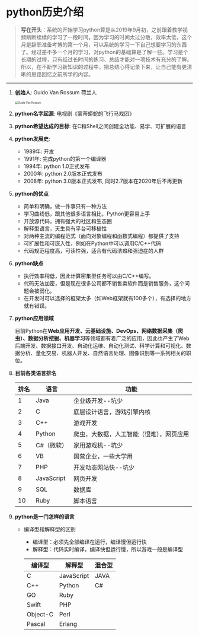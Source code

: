 # python历史介绍

> **写在开头**：系统的开始学习python算是从2019年9月初，之前跟着教学视频断断续续的学习了一段时间，因为学习的时间太过分散，效率太低，这个月是辞职准备考博的第一个月，可以系统的学习一下自己想要学习的东西了。经过差不多一个月的学习，对python的基础算是了解一些。学习是个长期的过程，只有经过长时间的练习、总结才能对一项技术有充分的了解。所以，在不断学习新知识的过程中，把总结心得记录下来，让自己能有更清晰的思路回忆之前所学的内容。

***

1. **创始人**:  Guido Van Rossum  荷兰人

   <img src="D:\自我学习\python\python学习笔记\images\Guido Van Rossum.jpg" alt="Guido Van Rossum" style="zoom:50%;" />

2. **python名字起源**:   电视剧《蒙蒂蟒蛇的飞行马戏团》 

3. **python希望达成的目标**:   在C和Shell之间创建全功能、易学、可扩展的语言

4. **python发展史**:

   - 1989年:  开发
   - 1991年:  完成python的第一个编译器
   - 1994年:  python  1.0正式发布
   - 2000年:  python  2.0版本正式发布
   - 2008年:  python  3.0版本正式发布,  同时2.7版本在2020年后不再更新

5. **python的优点**

   - 简单和明确，做一件事只有一种方法
   - 学习曲线低，跟其他很多语言相比，Python更容易上手
   - 开放源代码，拥有强大的社区和生态圈
   - 解释型语言，天生具有平台可移植性
   - 对两种主流的编程范式（面向对象编程和函数式编程）都提供了支持
   - 可扩展性和可嵌入性，例如在Python中可以调用C/C++代码
   - 代码规范程度高，可读性强，适合有代码洁癖和强迫症的人群

6. **python缺点**

   - 执行效率稍低，因此计算密集型任务可以由C/C++编写。
   - 代码无法加密，但是现在很多公司都不销售卖软件而是销售服务，这个问题会被弱化。
   - 在开发时可以选择的框架太多（如Web框架就有100多个），有选择的地方就有错误。

7. **python应用领域**

   目前Python在**Web应用开发、云基础设施、DevOps、网络数据采集（爬虫）、数据分析挖掘、机器学习**等领域都有着广泛的应用，因此也产生了Web后端开发、数据接口开发、自动化运维、自动化测试、科学计算和可视化、数据分析、量化交易、机器人开发、自然语言处理、图像识别等一系列相关的职位。
   
8. **目前各类语言排名**

   | 排名 | 语言       | 功能                                     |
   | ---- | ---------- | ---------------------------------------- |
   | 1    | Java       | 企业级开发--坑少                         |
   | 2    | C          | 底层设计语言，游戏引擎内核               |
   | 3    | C++        | 游戏开发                                 |
   | 4    | Python     | 爬虫，大数据，人工智能（很难），网页应用 |
   | 5    | C#（微软） | 家用游戏机--坑少                         |
   | 6    | VB         | 国营企业，一些大学用                     |
   | 7    | PHP        | 开发动态网站快--坑少                     |
   | 8    | JavaScript | 网页开发                                 |
   | 9    | SQL        | 数据库                                   |
   | 10   | Ruby       | 脚本语言                                 |

9. **python是一门怎样的语言**

   - 编译型和解释型的区别

     - 编译型：必须先全部编译在运行，编译慢但运行快
     - 解释型：代码实时编译，编译快但运行慢，所以游戏一般是编译型

     | 编译型   | 解释型     | 混合型 |
     | -------- | ---------- | ------ |
     | C        | JavaScript | JAVA   |
     | C++      | Python     | C#     |
     | GO       | Ruby       |        |
     | Swift    | PHP        |        |
     | Object-C | Perl       |        |
     | Pascal   | Erlang     |        |


